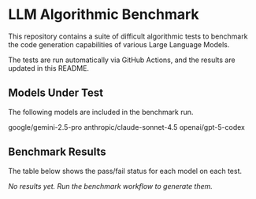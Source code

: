 # LLM Algorithmic Benchmark

This repository contains a suite of difficult algorithmic tests to benchmark the code generation capabilities of various Large Language Models.

The tests are run automatically via GitHub Actions, and the results are updated in this README.

## Models Under Test

The following models are included in the benchmark run.

<!-- MODELS_START -->
google/gemini-2.5-pro
anthropic/claude-sonnet-4.5
openai/gpt-5-codex
<!-- MODELS_END -->

## Benchmark Results

The table below shows the pass/fail status for each model on each test.

<!-- RESULTS_START -->
*No results yet. Run the benchmark workflow to generate them.*
<!-- RESULTS_END -->

